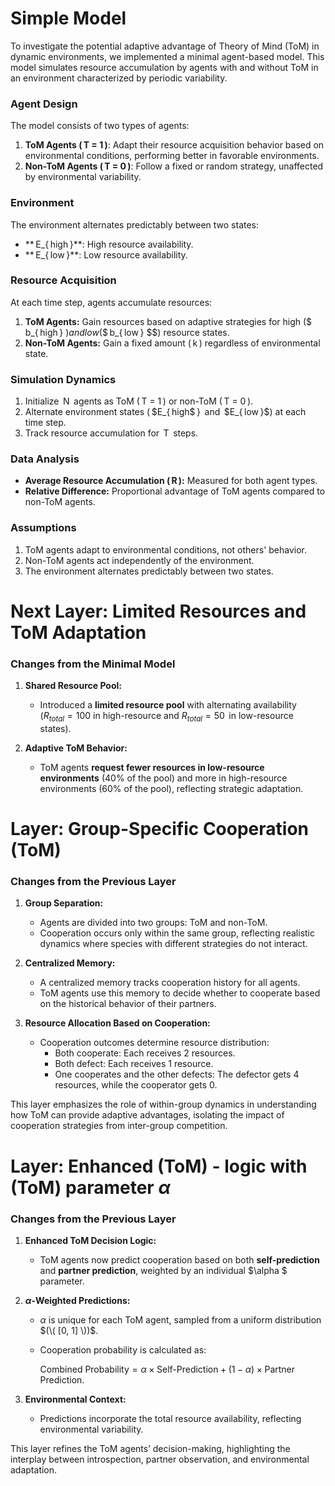 # Simple Model
To investigate the potential adaptive advantage of Theory of Mind (ToM) in dynamic environments, we implemented a minimal agent-based model. This model simulates resource accumulation by agents with and without ToM in an environment characterized by periodic variability.

### Agent Design
The model consists of two types of agents:
1. **ToM Agents ( T = 1 )**: Adapt their resource acquisition behavior based on environmental conditions, performing better in favorable environments.
2. **Non-ToM Agents ( T = 0 )**: Follow a fixed or random strategy, unaffected by environmental variability.

### Environment
The environment alternates predictably between two states:
- ** E_{ high }**: High resource availability.
- ** E_{ low }**: Low resource availability.

### Resource Acquisition
At each time step, agents accumulate resources:
1. **ToM Agents:** Gain resources based on adaptive strategies for high ($ b_{ high } $) and low ($$ b_{ low } $$) resource states.
2. **Non-ToM Agents:** Gain a fixed amount ( k ) regardless of environmental state.

### Simulation Dynamics
1. Initialize  N  agents as ToM ( T = 1 ) or non-ToM ( T = 0 ).
2. Alternate environment states ( $E_{ high$ }  and  $E_{ low }$) at each time step.
3. Track resource accumulation for  T  steps.

### Data Analysis
- **Average Resource Accumulation ( ̄R ):** Measured for both agent types.
- **Relative Difference:** Proportional advantage of ToM agents compared to non-ToM agents.

### Assumptions
1. ToM agents adapt to environmental conditions, not others' behavior.
2. Non-ToM agents act independently of the environment.
3. The environment alternates predictably between two states.

# Next Layer: Limited Resources and ToM Adaptation

### Changes from the Minimal Model
1. **Shared Resource Pool:**
   - Introduced a **limited resource pool** with alternating availability ($ R_{ total } = 100 $ in high-resource and $ R_{ total } = 50$  in low-resource states).

2. **Adaptive ToM Behavior:**
   - ToM agents **request fewer resources in low-resource environments** (40% of the pool) and more in high-resource environments (60% of the pool), reflecting strategic adaptation.

# Layer: Group-Specific Cooperation (ToM)

### Changes from the Previous Layer
1. **Group Separation:**
   - Agents are divided into two groups: ToM and non-ToM.
   - Cooperation occurs only within the same group, reflecting realistic dynamics where species with different strategies do not interact.

2. **Centralized Memory:**
   - A centralized memory tracks cooperation history for all agents.
   - ToM agents use this memory to decide whether to cooperate based on the historical behavior of their partners.

3. **Resource Allocation Based on Cooperation:**
   - Cooperation outcomes determine resource distribution:
     - Both cooperate: Each receives 2 resources.
     - Both defect: Each receives 1 resource.
     - One cooperates and the other defects: The defector gets 4 resources, while the cooperator gets 0.

This layer emphasizes the role of within-group dynamics in understanding how ToM can provide adaptive advantages, isolating the impact of cooperation strategies from inter-group competition.

# Layer: Enhanced (ToM) - logic with (ToM) parameter $\alpha$
### Changes from the Previous Layer

1. **Enhanced ToM Decision Logic:**
   - ToM agents now predict cooperation based on both **self-prediction** and **partner prediction**, weighted by an individual $\alpha $ parameter.

2. **$\alpha$-Weighted Predictions:**
   - $\alpha$  is unique for each ToM agent, sampled from a uniform distribution $(\( [0, 1] \))$.
   - Cooperation probability is calculated as:
     
     $\text{Combined Probability} = \alpha \times \text{Self-Prediction} + (1 - \alpha) \times \text{Partner Prediction}.$

3. **Environmental Context:**
   - Predictions incorporate the total resource availability, reflecting environmental variability.

This layer refines the ToM agents’ decision-making, highlighting the interplay between introspection, partner observation, and environmental adaptation.
